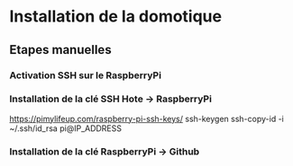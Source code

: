 # Installation de la domotique

## Etapes manuelles

### Activation SSH sur le RaspberryPi

### Installation de la clé SSH Hote -> RaspberryPi 
https://pimylifeup.com/raspberry-pi-ssh-keys/
ssh-keygen
ssh-copy-id -i ~/.ssh/id_rsa pi@IP_ADDRESS

### Installation de la clé RaspberryPi -> Github
